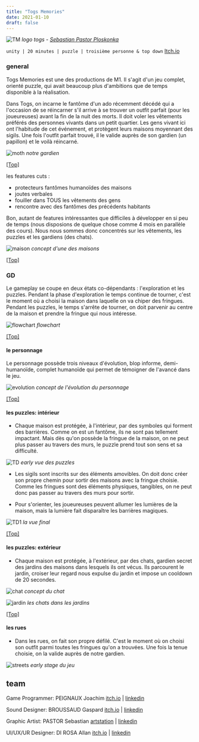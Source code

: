 ```yaml
---
title: "Togs Memories"
date: 2021-01-10
draft: false
---
```

![TM](./images/logo_white.png#half)
*logo togs - [Sebastian Pastor Ploskonka](https://www.artstation.com/plosko)*

`unity | 20 minutes | puzzle | troisième personne & top down`
[Itch.io](https://uce.itch.io/togs-memories)
<script src='https://uce.itch.io/togs-memories'></script>



### general

Togs Memories est une des productions de M1. Il s'agit d'un jeu complet, orienté puzzle, qui avait beaucoup plus d'ambitions que de temps disponible à la réalisation.

Dans Togs, on incarne le fantôme d'un ado récemment décédé qui a l'occasion de se réincarner s'il arrive à se trouver un outfit parfait (pour les joueureuses) avant la fin de la nuit des morts. Il doit voler les vêtements préférés des personnes vivants dans un petit quartier. Les gens vivant ici ont l'habitude de cet événement, et protègent leurs maisons moyennant des sigils. Une fois l'outfit parfait trouvé, il le valide auprès de son gardien (un papillon) et le voilà réincarné. 

![moth](./images/mothTG.png)
*notre gardien*

[[Top]](#top)

les features cuts : 
- protecteurs fantômes humanoïdes des maisons
- joutes verbales
- fouiller dans TOUS les vêtements des gens
- rencontre avec des fantômes des précédents habitants

Bon, autant de features intéressantes que difficiles à développer en si peu de temps (nous disposions de quelque chose comme 4 mois en parallèle des cours). Nous nous sommes donc concentrés sur les vêtements, les puzzles et les gardiens (des chats).

![maison](./images/maison.png)
*concept d'une des maisons*

[[Top]](#top)

### GD
Le gameplay se coupe en deux états co-dépendants : l'exploration et les puzzles. Pendant la phase d'exploration le temps continue de tourner, c'est le moment où a choisi la maison dans laquelle on va chiper des fringues. Pendant les puzzles, le temps s'arrête de tourner, on doit parvenir au centre de la maison et prendre la fringue qui nous intéresse.

![flowchart](./images/flowchart.png)
*flowchart*

[[Top]](#top)

#### le personnage
Le personnage possède trois niveaux d'évolution, blop informe, demi-humanoïde, complet humanoïde qui permet de témoigner de l'avancé dans le jeu.

![evolution](./images/evolution.png)
*concept de l'évolution du personnage*

[[Top]](#top)

#### les puzzles: intérieur
- Chaque maison est protégée, à l'intérieur, par des symboles qui forment des barrières. Comme on est un fantôme, ils ne sont pas tellement impactant. Mais dès qu'on possède la fringue de la maison, on ne peut plus passer au travers des murs, le puzzle prend tout son sens et sa difficulté.

![TD](./images/topdown.png)
*early vue des puzzles*

- Les sigils sont inscrits sur des éléments amovibles. On doit donc créer son propre chemin pour sortir des maisons avec la fringue choisie. Comme les fringues sont des éléments physiques, tangibles, on ne peut donc pas passer au travers des murs pour sortir.

- Pour s'orienter, les joueureuses peuvent allumer les lumières de la maison, mais la lumière fait disparaître les barrières magiques.

![TD1](./images/topdown1.png)
*la vue final*

[[Top]](#top)

#### les puzzles: extérieur

- Chaque maison est protégée, à l'extérieur, par des chats, gardien secret des jardins des maisons dans lesquels ils ont vécus. Ils parcourent le jardin, croiser leur regard nous expulse du jardin et impose un cooldown de 20 secondes.

![chat](./images/chat.png#half)
*concept du chat*

![jardin](./images/jardin.png)
*les chats dans les jardins*

[[Top]](#top)

#### les rues
- Dans les rues, on fait son propre défilé. C'est le moment où on choisi son outfit parmi toutes les fringues qu'on a trouvées. Une fois la tenue choisie, on la valide auprès de notre gardien.

![streets](./images/streets.png)
*early stage du jeu*

## team
Game Programmer: PEIGNAUX Joachim [itch.io](https://metaldraco.itch.io/) | [linkedin](https://www.linkedin.com/in/joachim-peignaux/)

Sound Designer: BROUSSAUD Gaspard [itch.io](https://lanire.itch.io/) | [linkedin](https://www.linkedin.com/in/gaspard-broussaud/)

Graphic Artist: PASTOR Sebastian [artstation](https://www.artstation.com/plosko) | [linkedin](https://www.linkedin.com/in/sebastian-pastor-ploskonka-b5184b2a5/?originalSubdomain=fr)

UI/UX/UR Designer: DI ROSA Allan [itch.io](https://itch.io/profile/captain0) |  [linkedin](https://www.linkedin.com/in/allan-di-rosa-17954015b/)